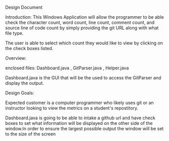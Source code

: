 Design Document

Introduction:
This Windows Application will allow the programmer to be able
check the character count, word count, line count, comment
count, and source line of code count by simply providing the
git URL along with what file type.

The user is able to select which count they would like to view
by clicking on the check boxes listed.

Overview:

enclosed files: Dashboard.java , GitParser.java , Helper.java

Dashboard.java is the GUI that will be the used to access the
GitParser and display the output.

Design Goals:

Expected customer is a computer programmer who likely uses git
or an instructor looking to view the metrics on a student's 
repostitory. 

Dashboard.java is going to be able to intake a github url and
have check boxes to set what information will be displayed on 
the other side of the window.In order to ensure the largest 
possible output the window will be set to the size of the screen